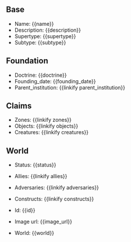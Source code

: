 ## Base
- <span class="text-field" data-tooltip="Text">Name</span>: {{name}}
- <span class="text-field" data-tooltip="Text">Description</span>: {{description}}
- <span class="text-field" data-tooltip="Text">Supertype</span>: {{supertype}}
- <span class="text-field" data-tooltip="Text">Subtype</span>: {{subtype}}

## Foundation
- <span class="string" data-tooltip="Text">Doctrine</span>: {{doctrine}}
- <span class="integer" data-tooltip="Number, max: 0">Founding_date</span>: {{founding_date}}
- <span class="link-field" data-tooltip="Single Institution">Parent_institution</span>: {{linkify parent_institution}}

## Claims
- <span class="multi-link-field" data-tooltip="Multi Zone">Zones</span>: {{linkify zones}}
- <span class="multi-link-field" data-tooltip="Multi Object">Objects</span>: {{linkify objects}}
- <span class="multi-link-field" data-tooltip="Multi Creature">Creatures</span>: {{linkify creatures}}

## World
- <span class="string" data-tooltip="Text">Status</span>: {{status}}
- <span class="multi-link-field" data-tooltip="Multi Institution">Allies</span>: {{linkify allies}}
- <span class="multi-link-field" data-tooltip="Multi Institution">Adversaries</span>: {{linkify adversaries}}
- <span class="multi-link-field" data-tooltip="Multi Construct">Constructs</span>: {{linkify constructs}}

- <span class="text-field" data-tooltip="Text">Id</span>: {{id}}
- <span class="text-field" data-tooltip="Text">Image url</span>: {{image_url}}
- <span class="text-field" data-tooltip="Text">World</span>: {{world}}

